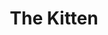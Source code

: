 ---
pid: fs20
title: The Kitten
location_transcription: 
coordinates: "[-75.150378952955, 39.955642122785]"
zipcode: 
gen_neighborhood: 
neighborhood: 
outside_phl: 
age: '8'
age_range: 6-13
instagram: 
image_file_name: fs_20.jpg
proposal_transcription: a monument of black cat
topic: Animals
topic_summary: '0'
type: Other No Form
keywords_other: 
credit: Sally
image_labels: cat playing with a ball of yarn
twitter: 
facebook: 
permalink: "/monuments/fs20/"
layout: item-page
---